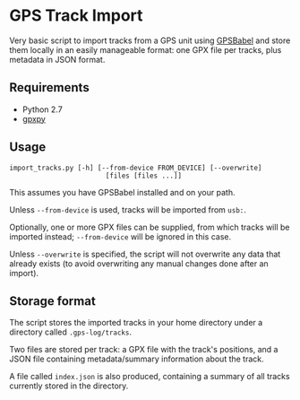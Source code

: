 GPS Track Import
================

Very basic script to import tracks from a GPS unit using [GPSBabel](http://www.gpsbabel.org/) and store them locally in an easily manageable format: one GPX file per tracks, plus metadata in JSON format.

Requirements
------------

* Python 2.7
* [gpxpy](https://github.com/tkrajina/gpxpy)

Usage
-----

```
import_tracks.py [-h] [--from-device FROM_DEVICE] [--overwrite]
                        [files [files ...]]
```

This assumes you have GPSBabel installed and on your path.

Unless ```--from-device``` is used, tracks will be imported from ```usb:```. 

Optionally, one or more GPX files can be supplied, from which tracks will be imported instead; ```--from-device``` will be ignored in this case.

Unless ```--overwrite``` is specified, the script will not overwrite any data that already exists (to avoid overwriting any manual changes done after an import).

Storage format
--------------

The script stores the imported tracks in your home directory under a directory called ```.gps-log/tracks```.

Two files are stored per track: a GPX file with the track's positions, and a JSON file containing metadata/summary information about the track.

A file called ```index.json``` is also produced, containing a summary of all tracks currently stored in the directory.
